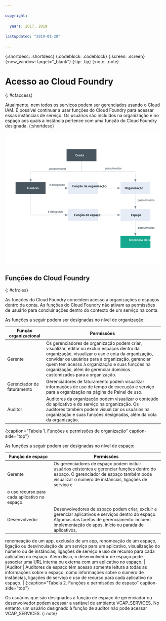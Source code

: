 ```yaml
---

copyright:

  years: 2017, 2019

lastupdated: "2019-01-28"

---
```


{:shortdesc: .shortdesc}
{:codeblock: .codeblock}
{:screen: .screen}
{:new_window: target="_blank"}
{:tip: .tip}
{:note: .note}

# Acesso ao Cloud Foundry
{: #cfaccess}

Atualmente, nem todos os serviços podem ser gerenciados usando o Cloud IAM. É possível continuar a usar
funções do Cloud Foundry para acessar essas instâncias de serviço. Os usuários são incluídos na organização e
no espaço aos quais a instância pertence com uma função do Cloud Foundry designada. 
{:shortdesc}


![Acesso usando organizações e espaços do Cloud Foundry em uma conta](images/cf-diagram.svg "Como o acesso em uma conta funciona usando organizações,espaços e funções do Cloud Foundry")



## Funções do Cloud Foundry
{: #cfroles}

As funções do Cloud Foundry concedem acesso a organizações e espaços dentro da conta. As funções do Cloud Foundry não ativam as permissões de usuário para concluir ações dentro do contexto de um serviço na conta.

As funções a seguir podem ser designadas no nível de organização:

| Função organizacional | Permissões |
|-------------------|-------------|
|Gerente | Os gerenciadores de organização podem criar, visualizar, editar ou excluir espaços dentro da organização, visualizar o uso e cota da organização, convidar os usuários para a organização, gerenciar quem tem acesso à organização e suas funções na organização, além de gerenciar domínios customizados para a organização. |
|Gerenciador de faturamento | Gerenciadores de faturamento podem visualizar informações de uso de tempo de execução e serviço para a organização na página de Painel de uso.  |
|Auditor | Auditores da organização podem visualizar o conteúdo do aplicativo e do serviço na organização. Os auditores também podem visualizar os usuários na organização e suas funções designadas, além da cota da organização. |
{:caption="Tabela 1. Funções e permissões de organização" caption-side="top"}

As funções a seguir podem ser designadas no nível de espaço:

| Função de espaço | Permissões |
|------------|-------------|
|Gerente | Os gerenciadores de espaço podem incluir usuários existentes e gerenciar funções dentro do espaço. O gerenciador de espaço também pode visualizar o número de instâncias, ligações de serviço e
o uso recurso para cada aplicativo no espaço. |
|Desenvolvedor | Desenvolvedores de espaço podem criar, excluir e gerenciar aplicativos e serviços dentro do espaço. Algumas das tarefas de gerenciamento incluem implementação de apps, início ou parada de aplicativos,
renomeação de um app, exclusão de um app, renomeação de um espaço, ligação ou desvinculação de um serviço para
um aplicativo, visualização do número ou de instâncias, ligações de serviço e uso de recurso para cada
aplicativo no espaço. Além disso, o desenvolvedor de espaço pode associar uma URL interna ou externa com um aplicativo no espaço.   |
|Auditor | Auditores de espaço têm acesso somente leitura a todas as informações sobre o espaço, como informações sobre o número de instâncias, ligações de serviço e uso de recurso para cada aplicativo no
espaço. |
{:caption="Tabela 2. Funções e permissões de espaço" caption-side="top"}

Os usuários que são designados à função de espaço de gerenciador ou desenvolvedor podem acessar a variável de ambiente VCAP_SERVICES. No entanto, um usuário designado à função de auditor não pode acessar VCAP_SERVICES.
{: note}
